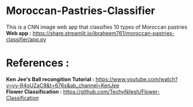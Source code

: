 # Moroccan-Pastries-Classifier
This is a CNN image web app that classifies 10 types of Moroccan pastries <br>
**Web app :** https://share.streamlit.io/ibraheem761/moroccan-pastries-classifier/app.py 

# References : 
**Ken Jee's Ball recongition Tutorial :** https://www.youtube.com/watch?v=vy-R4oUZaC8&t=676s&ab_channel=KenJee <br>
**Flower Classification :** https://github.com/TechyNilesh/Flower-Classification
